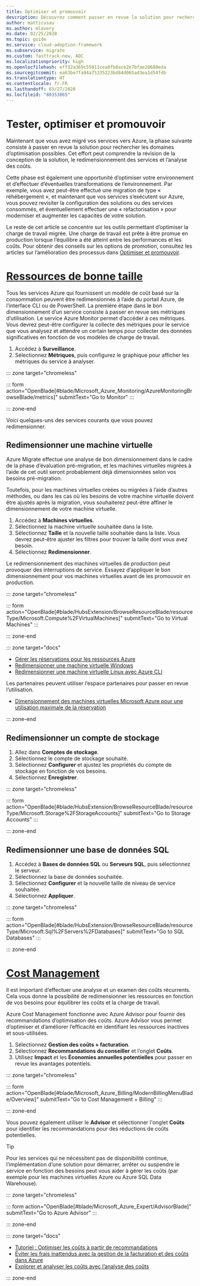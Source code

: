 ```yaml
---
title: Optimiser et promouvoir
description: Découvrez comment passer en revue la solution pour rechercher d’éventuels domaines d’optimisation, notamment en ce qui concerne la conception, le dimensionnement des services et l’analyse des coûts.
author: matticusau
ms.author: mlavery
ms.date: 02/25/2020
ms.topic: guide
ms.service: cloud-adoption-framework
ms.subservice: migrate
ms.custom: fasttrack-new, AQC
ms.localizationpriority: high
ms.openlocfilehash: eff32a369c55011cea8fb8ace2e7bfae28680eda
ms.sourcegitcommit: ea63be7fa94a75335223bd84d065ad3ea1d54fdb
ms.translationtype: HT
ms.contentlocale: fr-FR
ms.lasthandoff: 03/27/2020
ms.locfileid: "80353865"
---
```

<!-- markdownlint-disable MD025 DOCSMD001 -->

# <a name="test-optimize-and-promote"></a>Tester, optimiser et promouvoir

Maintenant que vous avez migré vos services vers Azure, la phase suivante consiste à passer en revue la solution pour rechercher les domaines d’optimisation possibles. Cet effort peut comprendre la révision de la conception de la solution, le redimensionnement des services et l’analyse des coûts.

Cette phase est également une opportunité d’optimiser votre environnement et d’effectuer d’éventuelles transformations de l’environnement. Par exemple, vous avez peut-être effectué une migration de type « réhébergement », et maintenant que vos services s’exécutent sur Azure, vous pouvez revisiter la configuration des solutions ou des services consommés, et éventuellement effectuer une « refactorisation » pour moderniser et augmenter les capacités de votre solution.

Le reste de cet article se concentre sur les outils permettant d’optimiser la charge de travail migrée. Une charge de travail est prête à être promue en production lorsque l’équilibre a été atteint entre les performances et les coûts. Pour obtenir des conseils sur les options de promotion, consultez les articles sur l’amélioration des processus dans [Optimiser et promouvoir](../migration-considerations/optimize/index.md).

# <a name="right-size-assets"></a>[Ressources de bonne taille](#tab/optimize)

Tous les services Azure qui fournissent un modèle de coût basé sur la consommation peuvent être redimensionnés à l’aide du portail Azure, de l’interface CLI ou de PowerShell. La première étape dans le bon dimensionnement d’un service consiste à passer en revue ses métriques d’utilisation. Le service Azure Monitor permet d’accéder à ces métriques. Vous devrez peut-être configurer la collecte des métriques pour le service que vous analysez et attendre un certain temps pour collecter des données significatives en fonction de vos modèles de charge de travail.

1. Accédez à **Surveillance**.
1. Sélectionnez **Métriques**, puis configurez le graphique pour afficher les métriques du service à analyser.

::: zone target="chromeless"

::: form action="OpenBlade[#blade/Microsoft_Azure_Monitoring/AzureMonitoringBrowseBlade/metrics]" submitText="Go to Monitor" :::

::: zone-end

Voici quelques-uns des services courants que vous pouvez redimensionner.

## <a name="resize-a-virtual-machine"></a>Redimensionner une machine virtuelle

Azure Migrate effectue une analyse de bon dimensionnement dans le cadre de la phase d’évaluation pré-migration, et les machines virtuelles migrées à l’aide de cet outil seront probablement déjà dimensionnées selon vos besoins pré-migration.

Toutefois, pour les machines virtuelles créées ou migrées à l’aide d’autres méthodes, ou dans les cas où les besoins de votre machine virtuelle doivent être ajustés après la migration, vous souhaiterez peut-être affiner le dimensionnement de votre machine virtuelle.

1. Accédez à **Machines virtuelles**.
1. Sélectionnez la machine virtuelle souhaitée dans la liste.
1. Sélectionnez **Taille** et la nouvelle taille souhaitée dans la liste. Vous devrez peut-être ajuster les filtres pour trouver la taille dont vous avez besoin.
1. Sélectionnez **Redimensionner**.

Le redimensionnement des machines virtuelles de production peut provoquer des interruptions de service. Essayez d’appliquer le bon dimensionnement pour vos machines virtuelles avant de les promouvoir en production.

::: zone target="chromeless"

::: form action="OpenBlade[#blade/HubsExtension/BrowseResourceBlade/resourceType/Microsoft.Compute%2FVirtualMachines]" submitText="Go to Virtual Machines" :::

::: zone-end

::: zone target="docs"

- [Gérer les réservations pour les ressources Azure](https://docs.microsoft.com/azure/billing/billing-manage-reserved-vm-instance)
- [Redimensionner une machine virtuelle Windows](https://docs.microsoft.com/azure/virtual-machines/windows/resize-vm)
- [Redimensionner une machine virtuelle Linux avec Azure CLI](https://docs.microsoft.com/azure/virtual-machines/linux/change-vm-size)

Les partenaires peuvent utiliser l’espace partenaires pour passer en revue l’utilisation.

- [Dimensionnement des machines virtuelles Microsoft Azure pour une utilisation maximale de la réservation](https://docs.microsoft.com/partner-center/azure-usage)

::: zone-end

## <a name="resize-a-storage-account"></a>Redimensionner un compte de stockage

1. Allez dans **Comptes de stockage**.
1. Sélectionnez le compte de stockage souhaité.
1. Sélectionnez **Configurer** et ajustez les propriétés du compte de stockage en fonction de vos besoins.
1. Sélectionnez **Enregistrer**.

::: zone target="chromeless"

::: form action="OpenBlade[#blade/HubsExtension/BrowseResourceBlade/resourceType/Microsoft.Storage%2FStorageAccounts]" submitText="Go to Storage Accounts" :::

::: zone-end

## <a name="resize-a-sql-database"></a>Redimensionner une base de données SQL

1. Accédez à **Bases de données SQL** ou **Serveurs SQL**, puis sélectionnez le serveur.
1. Sélectionnez la base de données souhaitée.
1. Sélectionnez **Configurer** et la nouvelle taille de niveau de service souhaitée.
1. Sélectionnez **Appliquer**.

::: zone target="chromeless"

::: form action="OpenBlade[#blade/HubsExtension/BrowseResourceBlade/resourceType/Microsoft.Sql%2FServers%2FDatabases]" submitText="Go to SQL Databases" :::

::: zone-end

# <a name="cost-management"></a>[Cost Management](#tab/ManageCost)

Il est important d’effectuer une analyse et un examen des coûts récurrents. Cela vous donne la possibilité de redimensionner les ressources en fonction de vos besoins pour équilibrer les coûts et la charge de travail.

Azure Cost Management fonctionne avec Azure Advisor pour fournir des recommandations d’optimisation des coûts. Azure Advisor vous permet d’optimiser et d’améliorer l’efficacité en identifiant les ressources inactives et sous-utilisées.

1. Sélectionnez **Gestion des coûts + facturation**.
1. Sélectionnez **Recommandations du conseiller** et l’onglet **Coûts**.
1. Utilisez **Impact** et les **Économies annuelles potentielles** pour passer en revue les avantages potentiels.

::: zone target="chromeless"

::: form action="OpenBlade[#blade/Microsoft_Azure_Billing/ModernBillingMenuBlade/Overview]" submitText="Go to Cost Management + Billing" :::

::: zone-end

Vous pouvez également utiliser le **Advisor** et sélectionner l'onglet **Coûts** pour identifier les recommandations pour des réductions de coûts potentielles.

> [!TIP]
> Pour les services qui ne nécessitent pas de disponibilité continue, l’implémentation d’une solution pour démarrer, arrêter ou suspendre le service en fonction des besoins peut vous aider à gérer les coûts (par exemple pour les machines virtuelles Azure ou Azure SQL Data Warehouse).
>

::: zone target="chromeless"

::: form action="OpenBlade[#blade/Microsoft_Azure_Expert/AdvisorBlade]" submitText="Go to Azure Advisor" :::

::: zone-end

::: zone target="docs"

- [Tutoriel : Optimiser les coûts à partir de recommandations](https://docs.microsoft.com/azure/cost-management-billing/costs/tutorial-acm-opt-recommendations)
- [Éviter les frais inattendus avec la gestion de la facturation et des coûts dans Azure](https://docs.microsoft.com/azure/billing/billing-getting-started)
- [Explorer et analyser les coûts avec l’analyse des coûts](https://docs.microsoft.com/azure/cost-management/quick-acm-cost-analysis)

::: zone-end
